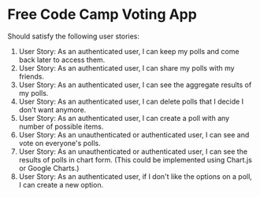 # Free Code Camp Voting App

Should satisfy the following user stories:

1. User Story: As an authenticated user, I can keep my polls and come back later to access them.
2. User Story: As an authenticated user, I can share my polls with my friends.
3. User Story: As an authenticated user, I can see the aggregate results of my polls.
4. User Story: As an authenticated user, I can delete polls that I decide I don't want anymore.
5. User Story: As an authenticated user, I can create a poll with any number of possible items.
6. User Story: As an unauthenticated or authenticated user, I can see and vote on everyone's polls.
7. User Story: As an unauthenticated or authenticated user, I can see the results of polls in chart form. (This could be implemented using Chart.js or Google Charts.)
8. User Story: As an authenticated user, if I don't like the options on a poll, I can create a new option.